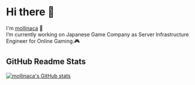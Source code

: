 # Hi there 👋

I'm [mollinaca](https://twitter.com/syoutin) 🌴     
I’m currently working on Japanese Game Company as Server Infrastructure Engineer for Online Gaming.🎮  

## GitHub Readme Stats
[![mollinaca's GitHub stats](https://github-readme-stats.vercel.app/api?username=mollinaca)](https://github.com/mollinaca/github-readme-stats)

